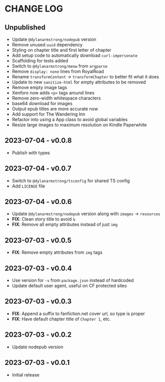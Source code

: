 # CHANGE LOG
## Unpublished
- Update `@dylanarmstrong/nodepub` version
- Remove unused `uuid` dependency
- Styling on chapter title and first letter of chapter
- Add setup code to automatically download `curl-impersonate`
- Scaffolding for tests added
- Switch to `@dylanarmstrong/meow` from `argparse`
- Remove `display: none` lines from RoyalRoad
- Rename `transformContent` -> `transformChapter` to better fit what it does
- Update to new `sanitize-html` for empty attributes to be removed
- Remove empty image tags
- Xenforo now adds `<p>` tags around lines
- Remove zero-width whitespace characters
- base64 download for images
- Output epub titles are more accurate now
- Add support for The Wandering Inn
- Refactor into using a App class to avoid global variables
- Resize large images to maximum resolution on Kindle Paperwhite

## 2023-07-04 - v0.0.8
- Publish with types

## 2023-07-04 - v0.0.7
- Switch to `@dylanarmstrong/tsconfig` for shared TS config
- Add `LICENSE` file

## 2023-07-04 - v0.0.6
- Update `@dylanarmstrong/nodepub` version along with `images` -> `resources`
- **FIX**: Clean story title to avoid `&`
- **FIX**: Remove all empty attributes instead of just `img`

## 2023-07-03 - v0.0.5
- **FIX**: Remove empty attributes from `img` tags

## 2023-07-03 - v0.0.4
- Use version for `-v` from `package.json` instead of hardcoded
- Update default user agent, useful on CF protected sites

## 2023-07-03 - v0.0.3
- **FIX**: Append a suffix to fanfiction.net cover url, so type is proper
- **FIX**: Have default chapter title of `Chapter 1`, etc.

## 2023-07-03 - v0.0.2
- Update nodepub version

## 2023-07-03 - v0.0.1
- Initial release

